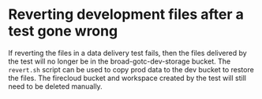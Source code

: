 # Reverting development files after a test gone wrong

If reverting the files in a data delivery test fails,
then the files delivered by the test
will no longer be in the broad-gotc-dev-storage bucket.
The `revert.sh` script can be used
to copy prod data to the dev bucket
to restore the files.
The firecloud bucket and workspace created by the test
will still need to be deleted manually.
